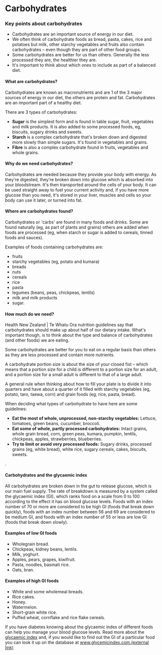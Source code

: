 # Carbohydrates

### Key points about carbohydrates

- Carbohydrates are an important source of energy in our diet.
- We often think of carbohydrate foods as bread, pasta, cakes, rice and potatoes but milk, other starchy vegetables and fruits also contain carbohydrates – even though they are part of other food groups.
- Some carbohydrates are better for us than others. Generally the less processed they are, the healthier they are.
- It's important to think about which ones to include as part of a balanced diet.

#### What are carbohydrates?

Carbohydrates are known as macronutrients and are 1 of the 3 major sources of energy in our diet, the others are protein and fat. Carbohydrates are an important part of a healthy diet.

There are 3 types of carbohydrates:

- **Sugar** is the simplest form and is found in table sugar, fruit, vegetables and milk products. It is also added to some processed foods, eg, biscuits, sugary drinks and sweets.
- **Starch** is a complex carbohydrate that's broken down and digested more slowly than simple sugars. It's found in vegetables and grains.
- **Fibre** is also a complex carbohydrate found in fruits, vegetables and whole grains.

#### Why do we need carbohydrates?

Carbohydrates are needed because they provide your body with energy. As they're digested, they're broken down into glucose which is absorbed into your bloodstream. It's then transported around the cells of your body. It can be used straight away to fuel your current activity and, if you have more glucose than you need, it's stored in your liver, muscles and cells so your body can use it later, or turned into fat.

#### Where are carbohydrates found?

Carbohydrates or 'carbs' are found in many foods and drinks. Some are found naturally (eg, as part of plants and grains) others are added when foods are processed (eg, when starch or sugar is added to cereals, tinned foods and sauces).

Examples of foods containing carbohydrates are:

- fruits
- starchy vegetables (eg, potato and kumara)
- breads
- nuts
- cereals
- rice
- pasta
- legumes (beans, peas, chickpeas, lentils)
- milk and milk products
- sugar.

#### How much do we need?

Health New Zealand | Te Whatu Ora nutrition guidelines say that carbohydrates should make up about half of our dietary intake. What's important though, is to think about the type and balance of carbohydrates (and other foods) we are eating.

Some carbohydrates are better for you to eat on a regular basis than others as they are less processed and contain more nutrients.

A carbohydrate portion size is about the size of your closed fist – which means that a portion size for a child is different to a portion size for an adult, and a portion size for a small adult is different to that of a large adult.

A general rule when thinking about how to fill your plate is to divide it into quarters and have about a quarter of it filled with starchy vegetables (eg, potato, taro, taewa, corn) and grain foods (eg, rice, pasta, bread).

When deciding what types of carbohydrate to have here are some guidelines:

- **Eat the most of whole, unprocessed, non-starchy vegetables:** Lettuce, tomatoes, green beans, cucumber, broccoli.
- **Eat some of whole, partly processed carbohydrates:** Intact grains, whole grain bread, corn, green peas, kumara, pumpkin, lentils, chickpeas, apples, strawberries, blueberries.
- **Try to limit or avoid very processed foods:** Sugary drinks, processed grains (eg, white bread), white rice, sugary cereals, cakes, biscuits, sweets.

.

#### Carbohydrates and the glycaemic index

All carbohydrates are broken down in the gut to release glucose, which is our main fuel supply. The rate of breakdown is measured by a system called the glycaemic index (GI), which ranks food on a scale from 0 to 100 according to the effect it has on blood glucose levels. Foods with an index number of 70 or more are considered to be high GI (foods that break down quickly), foods with an index number between 56 and 69 are considered to be medium GI, and foods with an index number of 55 or less are low GI (foods that break down slowly).

#### Examples of low GI foods

- Wholegrain bread.
- Chickpeas, kidney beans, lentils.
- Milk, yoghurt.
- Apples, pears, grapes, kiwifruit.
- Pasta, noodles, basmati rice.
- Oats, bran.

#### Examples of high GI foods

- White and some wholemeal breads.
- Rice cakes.
- Honey.
- Watermelon.
- Short-grain white rice.
- Puffed wheat, cornflake and rice flake cereals.

If you have diabetes knowing about the glycaemic index of different foods can help you manage your blood glucose levels. Read more about the [glycaemic index](/hauora-wellbeing/g/glycaemic-index-gi/)
and, if you would like to find out the GI of a particular food you can look it up on the database at [www.glycemicindex.com.(external link)](http://www.glycemicindex.com/ 'Open external link')
